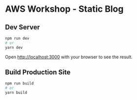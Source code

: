 # AWS Workshop - Static Blog

## Dev Server

```bash
npm run dev
# or
yarn dev
```

Open [http://localhost:3000](http://localhost:3000) with your browser to see the result.

## Build Production Site

```bash
npm run build
# or
yarn build
```
